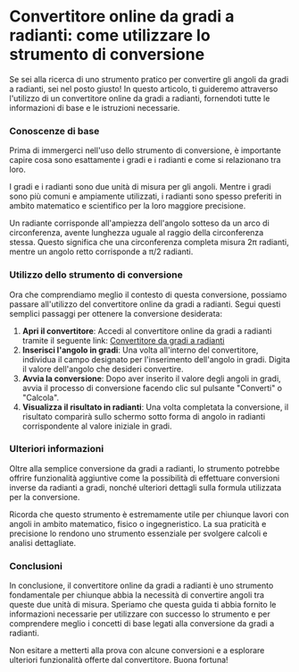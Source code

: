 Convertitore online da gradi a radianti: come utilizzare lo strumento di conversione
====================================================================================

Se sei alla ricerca di uno strumento pratico per convertire gli angoli da gradi a radianti, sei nel posto giusto! In questo articolo, ti guideremo attraverso l'utilizzo di un convertitore online da gradi a radianti, fornendoti tutte le informazioni di base e le istruzioni necessarie.

### Conoscenze di base

Prima di immergerci nell'uso dello strumento di conversione, è importante capire cosa sono esattamente i gradi e i radianti e come si relazionano tra loro.

I gradi e i radianti sono due unità di misura per gli angoli. Mentre i gradi sono più comuni e ampiamente utilizzati, i radianti sono spesso preferiti in ambito matematico e scientifico per la loro maggiore precisione.

Un radiante corrisponde all'ampiezza dell'angolo sotteso da un arco di circonferenza, avente lunghezza uguale al raggio della circonferenza stessa. Questo significa che una circonferenza completa misura 2π radianti, mentre un angolo retto corrisponde a π/2 radianti.

### Utilizzo dello strumento di conversione

Ora che comprendiamo meglio il contesto di questa conversione, possiamo passare all'utilizzo del convertitore online da gradi a radianti. Segui questi semplici passaggi per ottenere la conversione desiderata:

1. **Apri il convertitore**: Accedi al convertitore online da gradi a radianti tramite il seguente link: [Convertitore da gradi a radianti](https://www.onlinecalculatorsfree.com/it/convert/degrees-to-radians.html)
2. **Inserisci l'angolo in gradi**: Una volta all'interno del convertitore, individua il campo designato per l'inserimento dell'angolo in gradi. Digita il valore dell'angolo che desideri convertire.
3. **Avvia la conversione**: Dopo aver inserito il valore degli angoli in gradi, avvia il processo di conversione facendo clic sul pulsante "Converti" o "Calcola".
4. **Visualizza il risultato in radianti**: Una volta completata la conversione, il risultato comparirà sullo schermo sotto forma di angolo in radianti corrispondente al valore iniziale in gradi.

### Ulteriori informazioni

Oltre alla semplice conversione da gradi a radianti, lo strumento potrebbe offrire funzionalità aggiuntive come la possibilità di effettuare conversioni inverse da radianti a gradi, nonché ulteriori dettagli sulla formula utilizzata per la conversione.

Ricorda che questo strumento è estremamente utile per chiunque lavori con angoli in ambito matematico, fisico o ingegneristico. La sua praticità e precisione lo rendono uno strumento essenziale per svolgere calcoli e analisi dettagliate.

### Conclusioni

In conclusione, il convertitore online da gradi a radianti è uno strumento fondamentale per chiunque abbia la necessità di convertire angoli tra queste due unità di misura. Speriamo che questa guida ti abbia fornito le informazioni necessarie per utilizzare con successo lo strumento e per comprendere meglio i concetti di base legati alla conversione da gradi a radianti.

Non esitare a metterti alla prova con alcune conversioni e a esplorare ulteriori funzionalità offerte dal convertitore. Buona fortuna!